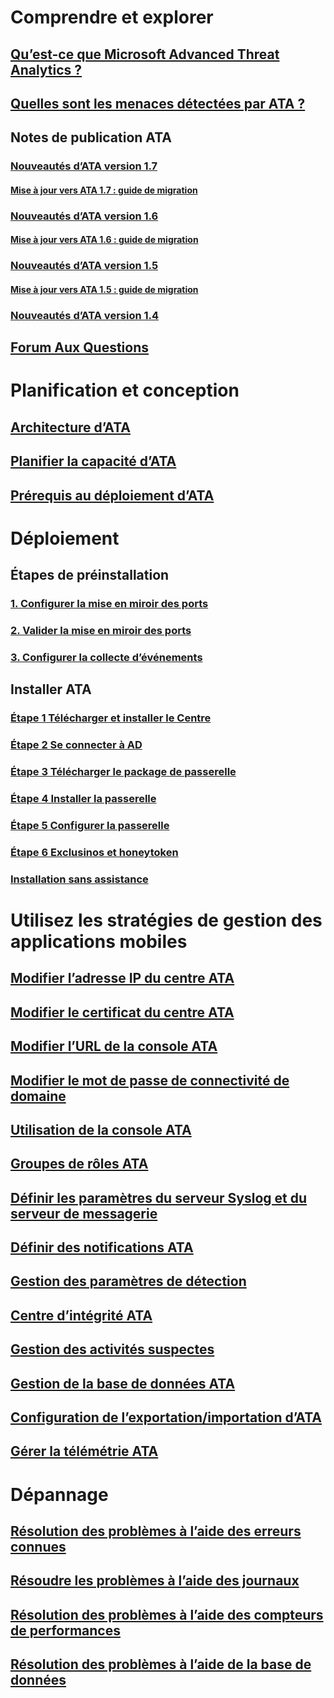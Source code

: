 # Comprendre et explorer
## [Qu’est-ce que Microsoft Advanced Threat Analytics ?](/advanced-threat-analytics/understand-explore/what-is-ata.md)
## [Quelles sont les menaces détectées par ATA ?](/advanced-threat-analytics/understand-explore/ata-threats.md)
## Notes de publication ATA
### [Nouveautés d’ATA version 1.7](/advanced-threat-analytics/understand-explore/whats-new-version-1.7.md)
#### [Mise à jour vers ATA 1.7 : guide de migration](/advanced-threat-analytics/understand-explore/ata-update-1.7-migration-guide.md)
### [Nouveautés d’ATA version 1.6](/advanced-threat-analytics/understand-explore/whats-new-version-1.6.md)
#### [Mise à jour vers ATA 1.6 : guide de migration](/advanced-threat-analytics/understand-explore/ata-update-1.6-migration-guide.md)
### [Nouveautés d’ATA version 1.5](/advanced-threat-analytics/understand-explore/whats-new-version-1.5.md)
#### [Mise à jour vers ATA 1.5 : guide de migration](/advanced-threat-analytics/understand-explore/ata-update-1.5-migration-guide.md)
### [Nouveautés d’ATA version 1.4](/advanced-threat-analytics/understand-explore/whats-new-version-1.4.md)
## [Forum Aux Questions](/advanced-threat-analytics/understand-explore/ata-technical-faq.md)
# Planification et conception
## [Architecture d’ATA](/advanced-threat-analytics/plan-design/ata-architecture.md)
## [Planifier la capacité d’ATA](/advanced-threat-analytics/plan-design/ata-capacity-planning.md)
## [Prérequis au déploiement d’ATA](/advanced-threat-analytics/plan-design/ata-prerequisites.md)
# Déploiement
## Étapes de préinstallation
### [1. Configurer la mise en miroir des ports](/advanced-threat-analytics/deploy-use/configure-port-mirroring.md)
### [2. Valider la mise en miroir des ports](/advanced-threat-analytics/deploy-use/validate-port-mirroring.md)
### [3. Configurer la collecte d’événements](/advanced-threat-analytics/deploy-use/configure-event-collection.md)
## Installer ATA
### [Étape 1 Télécharger et installer le Centre](/advanced-threat-analytics/deploy-use/install-ata-step1.md)
### [Étape 2 Se connecter à AD](/advanced-threat-analytics/deploy-use/install-ata-step2.md)
### [Étape 3 Télécharger le package de passerelle](/advanced-threat-analytics/deploy-use/install-ata-step3.md)
### [Étape 4 Installer la passerelle](/advanced-threat-analytics/deploy-use/install-ata-step4.md)
### [Étape 5 Configurer la passerelle](/advanced-threat-analytics/deploy-use/install-ata-step5.md)
### [Étape 6 Exclusinos et honeytoken](/advanced-threat-analytics/deploy-use/install-ata-step6.md)
### [Installation sans assistance](/advanced-threat-analytics/deploy-use/ata-silent-installation.md)
# Utilisez les stratégies de gestion des applications mobiles
## [Modifier l’adresse IP du centre ATA](/advanced-threat-analytics/deploy-use/modifying-ata-config-centerip.md)
## [Modifier le certificat du centre ATA](/advanced-threat-analytics/deploy-use/modifying-ata-config-centercert.md)
## [Modifier l’URL de la console ATA](/advanced-threat-analytics/deploy-use/modifying-ata-config-consoleurl.md)
## [Modifier le mot de passe de connectivité de domaine](/advanced-threat-analytics/deploy-use/modifying-ata-config-dcpassword.md)
## [Utilisation de la console ATA](/advanced-threat-analytics/deploy-use/working-with-ata-console.md)
## [Groupes de rôles ATA](/advanced-threat-analytics/deploy-use/ata-role-groups.md)
## [Définir les paramètres du serveur Syslog et du serveur de messagerie](/advanced-threat-analytics/deploy-use/setting-syslog-email-server-settings.md)
## [Définir des notifications ATA](/advanced-threat-analytics/deploy-use/setting-ata-alerts.md)
## [Gestion des paramètres de détection](/advanced-threat-analytics/deploy-use/working-with-detection-settings.md)
## [Centre d’intégrité ATA](/advanced-threat-analytics/deploy-use/ata-health-center.md)
## [Gestion des activités suspectes](/advanced-threat-analytics/deploy-use/working-with-suspicious-activities.md)
## [Gestion de la base de données ATA](/advanced-threat-analytics/deploy-use/ata-database-management.md)
## [Configuration de l’exportation/importation d’ATA](/advanced-threat-analytics/deploy-use/ata-configuration-file.md)
## [Gérer la télémétrie ATA](/advanced-threat-analytics/deploy-use/manage-telemetry-settings.md)
# Dépannage
## [Résolution des problèmes à l’aide des erreurs connues](/advanced-threat-analytics/troubleshoot/troubleshooting-ata-known-errors.md)
## [Résoudre les problèmes à l’aide des journaux](/advanced-threat-analytics/troubleshoot/troubleshooting-ata-using-logs.md)
## [Résolution des problèmes à l’aide des compteurs de performances](/advanced-threat-analytics/troubleshoot/troubleshooting-ata-using-perf-counters.md)
## [Résolution des problèmes à l’aide de la base de données](/advanced-threat-analytics/troubleshoot/troubleshooting-ata-using-ata-database.md)


<!--HONumber=Feb17_HO1-->


